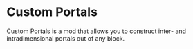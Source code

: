 # Custom Portals
Custom Portals is a mod that allows you to construct inter- and intradimensional portals out of any block.
